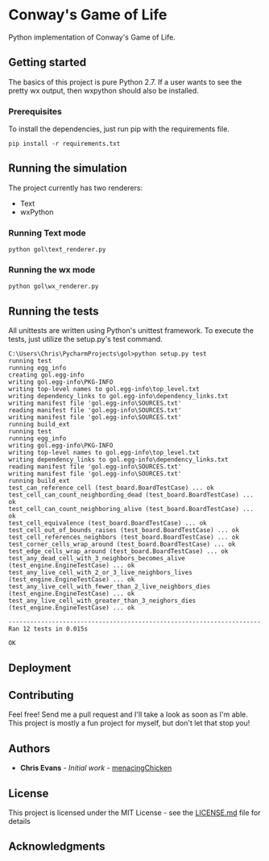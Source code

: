 # Conway's Game of Life

Python implementation of Conway's Game of Life.

## Getting started

The basics of this project is pure Python 2.7. If a user wants to see the pretty wx output, then wxpython should also
be installed.

### Prerequisites

To install the dependencies, just run pip with the requirements file.
```
pip install -r requirements.txt
```

## Running the simulation

The project currently has two renderers:
* Text
* wxPython

### Running Text mode
```
python gol\text_renderer.py
```

### Running the wx mode
```
python gol\wx_renderer.py
```

## Running the tests

All unittests are written using Python's unittest framework. To execute the tests, just utilize the setup.py's test
command.
```
C:\Users\Chris\PycharmProjects\gol>python setup.py test
running test
running egg_info
creating gol.egg-info
writing gol.egg-info\PKG-INFO
writing top-level names to gol.egg-info\top_level.txt
writing dependency_links to gol.egg-info\dependency_links.txt
writing manifest file 'gol.egg-info\SOURCES.txt'
reading manifest file 'gol.egg-info\SOURCES.txt'
writing manifest file 'gol.egg-info\SOURCES.txt'
running build_ext
running test
running egg_info
writing gol.egg-info\PKG-INFO
writing top-level names to gol.egg-info\top_level.txt
writing dependency_links to gol.egg-info\dependency_links.txt
reading manifest file 'gol.egg-info\SOURCES.txt'
writing manifest file 'gol.egg-info\SOURCES.txt'
running build_ext
test_can_reference_cell (test_board.BoardTestCase) ... ok
test_cell_can_count_neighbording_dead (test_board.BoardTestCase) ... ok
test_cell_can_count_neighboring_alive (test_board.BoardTestCase) ... ok
test_cell_equivalence (test_board.BoardTestCase) ... ok
test_cell_out_of_bounds_raises (test_board.BoardTestCase) ... ok
test_cell_references_neighbors (test_board.BoardTestCase) ... ok
test_corner_cells_wrap_around (test_board.BoardTestCase) ... ok
test_edge_cells_wrap_around (test_board.BoardTestCase) ... ok
test_any_dead_cell_with_3_neighbors_becomes_alive (test_engine.EngineTestCase) ... ok
test_any_live_cell_with_2_or_3_live_neighbors_lives (test_engine.EngineTestCase) ... ok
test_any_live_cell_with_fewer_than_2_live_neighbors_dies (test_engine.EngineTestCase) ... ok
test_any_live_cell_with_greater_than_3_neighors_dies (test_engine.EngineTestCase) ... ok

----------------------------------------------------------------------
Ran 12 tests in 0.015s

OK
```

## Deployment

## Contributing
Feel free! Send me a pull request and I'll take a look as soon as I'm able. This project is mostly a fun project for
myself, but don't let that stop you!

## Authors
* **Chris Evans** - *Initial work* - [menacingChicken](https://github.com/menacingChicken)

## License
This project is licensed under the MIT License - see the [LICENSE.md](LICENSE.md) file for details

## Acknowledgments
